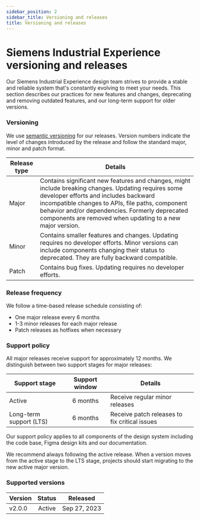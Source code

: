 ```yaml
---
sidebar_position: 2
sidebar_title: Versioning and releases
title: Versioning and releases
---
```


# Siemens Industrial Experience versioning and releases

<p className="text-l-title">
Our Siemens Industrial Experience design team strives to provide a stable and reliable system that's constantly evolving to meet your needs. This section describes our practices for new features and changes, deprecating and removing outdated features, and our long-term support for older versions. 
</p>

### Versioning

We use [semantic versioning](https://semver.org/) for our releases. Version numbers indicate the level of changes introduced by the release and follow the standard major, minor and patch format.

| Release type | Details                                                                                                                                                                                                                                                                                                          |
| ------------ | ---------------------------------------------------------------------------------------------------------------------------------------------------------------------------------------------------------------------------------------------------------------------------------------------------------------- |
| Major        | Contains significant new features and changes, might include breaking changes. Updating requires some developer efforts and includes backward incompatible changes to APIs, file paths, component behavior and/or dependencies. Formerly deprecated components are removed when updating to a new major version. |
| Minor        | Contains smaller features and changes. Updating requires no developer efforts. Minor versions can include components changing their status to deprecated. They are fully backward compatible.                                                                                                                    |
| Patch        | Contains bug fixes. Updating requires no developer efforts.                                                                                                                                                                                                                                                      |

### Release frequency

We follow a time-based release schedule consisting of:

- One major release every 6 months
- 1-3 minor releases for each major release
- Patch releases as hotfixes when necessary

### Support policy

All major releases receive support for approximately 12 months. We distinguish between two support stages for major releases:

| Support stage           | Support window | Details                                       |
| ----------------------- | :------------: | --------------------------------------------- |
| Active                  |    6 months    | Receive regular minor releases                |
| Long-term support (LTS) |    6 months    | Receive patch releases to fix critical issues |

Our support policy applies to all components of the design system including the code base, Figma design kits and our documentation.

We recommend always following the active release. When a version moves from the active stage to the LTS stage, projects should start migrating to the new active major version.

### Supported versions

| Version | Status | Released     |
| ------- | :----: | ------------ |
| v2.0.0  | Active | Sep 27, 2023 |
